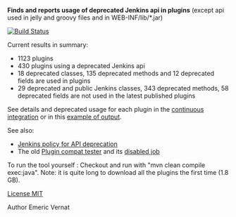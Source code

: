 **Finds and reports usage of deprecated Jenkins api in plugins** (except api used in jelly and groovy files and in WEB-INF/lib/*.jar)

[![Build Status](https://ci.jenkins-ci.org/buildStatus/icon?job=infra_deprecated-usage-in-plugins)](https://ci.jenkins-ci.org/view/Infrastructure/job/infra_deprecated-usage-in-plugins/)

Current results in summary:
* 1123 plugins
* 430 plugins using a deprecated Jenkins api
* 18 deprecated classes, 135 deprecated methods and 12 deprecated fields are used in plugins
* 29 deprecated and public Jenkins classes, 343 deprecated methods, 58 deprecated fields are not used in the latest published plugins

See details and deprecated usage for each plugin in the [continuous integration](https://ci.jenkins-ci.org/view/Infrastructure/job/infra_deprecated-usage-in-plugins/ws/target/output.html) or in this [example of output](https://github.com/evernat/deprecated-usage-in-plugins/blob/master/Output_example.txt).

See also:
* [Jenkins policy for API deprecation](https://issues.jenkins-ci.org/browse/JENKINS-31035)
* The old [Plugin compat tester](https://github.com/jenkinsci/plugin-compat-tester) and its [disabled job](https://ci.jenkins-ci.org/job/plugin-compat-tester/)

To run the tool yourself : Checkout and run with "mvn clean compile exec:java".
Note: it is quite long to download all the plugins the first time (1.8 GB).

[License MIT](https://github.com/evernat/deprecated-usage-in-plugins/blob/master/LICENSE.txt)

Author Emeric Vernat
